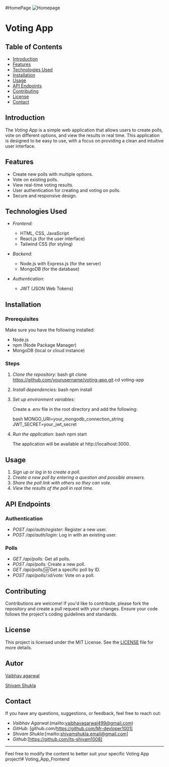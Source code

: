 #HomePage
![Homepage](https://github.com/user-attachments/assets/321d368d-f5fc-4e7f-8e2c-8f1ba9256eee)


# Voting App

## Table of Contents

- [Introduction](#introduction)
- [Features](#features)
- [Technologies Used](#technologies-used)
- [Installation](#installation)
- [Usage](#usage)
- [API Endpoints](#api-endpoints)
- [Contributing](#contributing)
- [License](#license)
- [Contact](#contact)

## Introduction

The *Voting App* is a simple web application that allows users to create polls, vote on different options, and view the results in real time. This application is designed to be easy to use, with a focus on providing a clean and intuitive user interface.

## Features

- Create new polls with multiple options.
- Vote on existing polls.
- View real-time voting results.
- User authentication for creating and voting on polls.
- Secure and responsive design.

## Technologies Used

- *Frontend:*
  - HTML, CSS, JavaScript
  - React.js (for the user interface)
  - Tailwind CSS (for styling)
  
- *Backend:*
  - Node.js with Express.js (for the server)
  - MongoDB (for the database)
  
- *Authentication:*
  - JWT (JSON Web Tokens)

## Installation

### Prerequisites

Make sure you have the following installed:

- Node.js
- npm (Node Package Manager)
- MongoDB (local or cloud instance)

### Steps

1. *Clone the repository:*
   bash
   git clone https://github.com/yourusername/voting-app.git
   cd voting-app
   

2. *Install dependencies:*
   bash
   npm install
   

3. *Set up environment variables:*

   Create a .env file in the root directory and add the following:

   bash
   MONGO_URI=your_mongodb_connection_string
   JWT_SECRET=your_jwt_secret
   

4. *Run the application:*
   bash
   npm start
   

   The application will be available at http://localhost:3000.

## Usage

1. *Sign up or log in to create a poll.*
2. *Create a new poll by entering a question and possible answers.*
3. *Share the poll link with others so they can vote.*
4. *View the results of the poll in real time.*

## API Endpoints

### Authentication

- *POST /api/auth/register:* Register a new user.
- *POST /api/auth/login:* Log in with an existing user.

### Polls

- *GET /api/polls:* Get all polls.
- *POST /api/polls:* Create a new poll.
- *GET /api/polls/:id:* Get a specific poll by ID.
- *POST /api/polls/:id/vote:* Vote on a poll.

## Contributing

Contributions are welcome! If you'd like to contribute, please fork the repository and create a pull request with your changes. Ensure your code follows the project's coding guidelines and standards.

## License

This project is licensed under the MIT License. See the [LICENSE](LICENSE) file for more details.
## Autor

<a href="https://github.com/Mr-devloper1001">Vaibhav agarwal</a>

<a href="https://github.com/its-shivam1008">Shivam Shukla</a>

## Contact

If you have any questions, suggestions, or feedback, feel free to reach out:

- *Vaibhav Agarwal*:(mailto:vaibhavagarwal499@gmail.com)
- *GitHub*: [github.com/https://github.com/Mr-devloper1001]
- *Shivam Shukla*:[mailto:shivamshukla.email@gmail.com]
- *Github*:[https://github.com/its-shivam1008]

---

Feel free to modify the content to better suit your specific Voting App project!# Voting_App_Frontend
